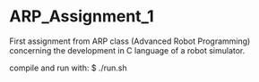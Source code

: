 # ARP_Assignment_1
First assignment from ARP class (Advanced Robot Programming) concerning the development in C language of a robot simulator.

compile and run with:
$ ./run.sh
